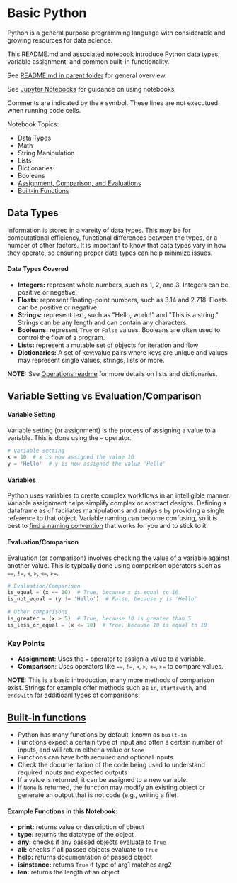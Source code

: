 # Basic Python

Python is a general purpose programming language with considerable and growing resources for data science. 

This README.md and [associated notebook](./Basics.ipynb) introduce Python data types, variable assignment, and common built-in functionality.

See [README.md in parent folder](../README.md) for general overview.

See [Jupyter Notebooks](./../Markdowns/JupyterNotebooks.md) for guidance on using notebooks.

Comments are indicated by the `#` symbol. These lines are not executued when running code cells.

Notebook Topics:
- [Data Types](#data-types)
- Math
- String Manipulation
- Lists
- Dictionaries
- Booleans
- [Assignment, Comparison, and Evaluations](#variable-setting-vs-evaluationcomparison)
- [Built-in Functions](#built-in-functions)

## Data Types
Information is stored in a vareity of data types. This may be for computational efficiency, functional differences between the types, or a number of other factors. It is important to know that data types vary in how they operate, so ensuring proper data types can help minimize issues. 

#### Data Types Covered
- **Integers:** represent whole numbers, such as 1, 2, and 3. Integers can be positive or negative.
- **Floats:** represent floating-point numbers, such as 3.14 and 2.718. Floats can be positive or negative.
- **Strings:** represent text, such as "Hello, world!" and "This is a string." Strings can be any length and can contain any characters.
- **Booleans:** represent `True` or `False` values. Booleans are often used to control the flow of a program.
- **Lists:** represent a mutable set of objects for iteration and flow
- **Dictionaries:** A set of key:value pairs where keys are unique and values may represent single values, strings, lists or more.

**NOTE:** See [Operations readme](../Markdowns/Operations.md) for more details on lists and dictionaries. 

## Variable Setting vs Evaluation/Comparison

#### Variable Setting

Variable setting (or assignment) is the process of assigning a value to a variable. This is done using the `=` operator.

```python
# Variable setting
x = 10  # x is now assigned the value 10
y = 'Hello'  # y is now assigned the value 'Hello'
```

#### Variables

Python uses variables to create complex workflows in an intelligible manner. Variable assignment helps simplify complex or abstract designs. Defining a dataframe as `df` faciliates manipulations and analysis by providing a single reference to that object. Variable naming can become confusing, so it is best to [find a naming convention](https://peps.python.org/pep-0008/) that works for you and to stick to it.

#### Evaluation/Comparison

Evaluation (or comparison) involves checking the value of a variable against another value. This is typically done using comparison operators such as `==`, `!=`, `<`, `>`, `<=`, `>=`.

```python
# Evaluation/Comparison
is_equal = (x == 10)  # True, because x is equal to 10
is_not_equal = (y != 'Hello')  # False, because y is 'Hello'

# Other comparisons
is_greater = (x > 5)  # True, because 10 is greater than 5
is_less_or_equal = (x <= 10)  # True, because 10 is equal to 10
```

### Key Points

- **Assignment**: Uses the `=` operator to assign a value to a variable.
- **Comparison**: Uses operators like `==`, `!=`, `<`, `>`, `<=`, `>=` to compare values.

**NOTE:** This is a basic introduction, many more methods of comparison exist. Strings for example offer methods such as `in`, `startswith`, and `endswith` for additioanl types of comparisons. 

## [Built-in functions](https://docs.python.org/3/library/functions.html)
- Python has many functions by default, known as `built-in` 
- Functions expect a certain type of input and often a certain number of inputs, and will return either a value or `None` 
- Functions can have both required and optional inputs
- Check the documentation of the code being used to understand required inputs and expected outputs
- If a value is returned, it can be assigned to a new variable.
- If `None` is returned, the function may modify an existing object or generate an output that is not code (e.g., writing a file).

#### Example Functions in this Notebook:
- **print:** returns value or description of object
- **type:** returns the datatype of the object
- **any:** checks if any passed objects evaluate to `True`
- **all:** checks if all passed objects evaluate to `True`
- **help:** returns documentation of passed object
- **isinstance:** returns `True` if type of arg1 matches arg2
- **len:** returns the length of an object